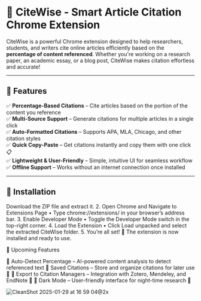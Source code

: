 # 📑 CiteWise - Smart Article Citation Chrome Extension  

CiteWise is a powerful Chrome extension designed to help researchers, students, and writers cite online articles efficiently based on the **percentage of content referenced**. Whether you're working on a research paper, an academic essay, or a blog post, CiteWise makes citation effortless and accurate!  

---

## 🚀 Features  

✅ **Percentage-Based Citations** – Cite articles based on the portion of the content you reference  
✅ **Multi-Source Support** – Generate citations for multiple articles in a single click  
✅ **Auto-Formatted Citations** – Supports APA, MLA, Chicago, and other citation styles  
✅ **Quick Copy-Paste** – Get citations instantly and copy them with one click 📋  
✅ **Lightweight & User-Friendly** – Simple, intuitive UI for seamless workflow  
✅ **Offline Support** – Works without an internet connection once installed  

---

## 🔧 Installation  

   Download the ZIP file and extract it.
	2.	Open Chrome and Navigate to Extensions Page
	•	Type chrome://extensions/ in your browser’s address bar.
	3.	Enable Developer Mode
	•	Toggle the Developer Mode switch in the top-right corner.
	4.	Load the Extension
	•	Click Load unpacked and select the extracted CiteWise folder.
	5.	You’re all set! 🎉 The extension is now installed and ready to use.



 🎯 Upcoming Features

🔹 Auto-Detect Percentage – AI-powered content analysis to detect referenced text
🔹 Saved Citations – Store and organize citations for later use 📂
🔹 Export to Citation Managers – Integration with Zotero, Mendeley, and EndNote 📑
🔹 Dark Mode – User-friendly interface for night-time research 🌙


![CleanShot 2025-01-29 at 16 59 04@2x](https://github.com/user-attachments/assets/78f1ee8b-6260-4552-a871-74f3d17fd4d2)
